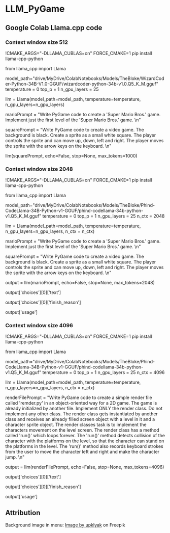 # LLM_PyGame

## Google Colab Llama.cpp code

### Context window size 512


!CMAKE_ARGS="-DLLAMA_CUBLAS=on" FORCE_CMAKE=1 pip install llama-cpp-python

from llama_cpp import Llama

model_path="drive/MyDrive/ColabNotebooks/Models/TheBloke/WizardCoder-Python-34B-V1.0-GGUF/wizardcoder-python-34b-v1.0.Q5_K_M.gguf"
temperature = 0
top_p = 1
n_gpu_layers = 25

llm = Llama(model_path=model_path, temperature=temperature, n_gpu_layers=n_gpu_layers)

marioPrompt = "Write PyGame code to create a 'Super Mario Bros.' game. Implement just the first level of the 'Super Mario Bros.' game. \n"

squarePrompt = "Write PyGame code to create a video game. The background is black. Create a sprite as a small white square. The player controls the sprite and can move up, down, left and right. The player moves the sprite with the arrow keys on the keyboard. \n"

llm(squarePrompt, echo=False, stop=None, max_tokens=1000)



### Context window size 2048

!CMAKE_ARGS="-DLLAMA_CUBLAS=on" FORCE_CMAKE=1 pip install llama-cpp-python

from llama_cpp import Llama

model_path="drive/MyDrive/ColabNotebooks/Models/TheBloke/Phind-CodeLlama-34B-Python-v1-GGUF/phind-codellama-34b-python-v1.Q5_K_M.gguf"
temperature = 0
top_p = 1
n_gpu_layers = 25
n_ctx = 2048

llm = Llama(model_path=model_path, temperature=temperature, n_gpu_layers=n_gpu_layers, n_ctx = n_ctx)

marioPrompt = "Write PyGame code to create a 'Super Mario Bros.' game. Implement just the first level of the 'Super Mario Bros.' game. \n"

squarePrompt = "Write PyGame code to create a video game. The background is black. Create a sprite as a small white square. The player controls the sprite and can move up, down, left and right. The player moves the sprite with the arrow keys on the keyboard. \n"

output = llm(marioPrompt, echo=False, stop=None, max_tokens=2048)

output['choices'][0]['text']

output['choices'][0]['finish_reason']

output['usage']



### Context window size 4096

!CMAKE_ARGS="-DLLAMA_CUBLAS=on" FORCE_CMAKE=1 pip install llama-cpp-python

from llama_cpp import Llama

model_path="drive/MyDrive/ColabNotebooks/Models/TheBloke/Phind-CodeLlama-34B-Python-v1-GGUF/phind-codellama-34b-python-v1.Q5_K_M.gguf"
temperature = 0
top_p = 1
n_gpu_layers = 25
n_ctx = 4096

llm = Llama(model_path=model_path, temperature=temperature, n_gpu_layers=n_gpu_layers, n_ctx = n_ctx)

renderFilePrompt = "Write PyGame code to create a simple render file called 'remder.py' in an object-oriented way for a 2D game. The game is already initialized by another file. Implement ONLY the render class. Do not implement any other class. The render class gets instantiated by another class and receives an already filled screen object with a level in it and a character sprite object. The render classes task is to implement the characters movement on the level screen. The render class has a method called 'run()' which loops forever. The 'run()' method detects collision of the character with the platforms on the level, so that the character can stand on the platforms in the level. The 'run()' method also records keyboard strokes from the user to move the character left and right and make the character jump. \n"

output = llm(renderFilePrompt, echo=False, stop=None, max_tokens=4096)

output['choices'][0]['text']

output['choices'][0]['finish_reason']

output['usage']


## Attribution

Background image in menu:
<a href="https://www.freepik.com/free-vector/medieval-castle-tavern-room-with-stone-walls_32665649.htm#query=fantasy%20background%20tavern&position=2&from_view=search&track=ais&uuid=58602a07-ec55-4f8d-9604-611dd27e6f6b">Image by upklyak</a> on Freepik
